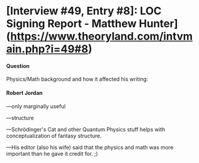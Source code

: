 # [Interview #49, Entry #8]: LOC Signing Report - Matthew Hunter](https://www.theoryland.com/intvmain.php?i=49#8)

#### Question

Physics/Math background and how it affected his writing:

#### Robert Jordan

—only marginally useful

—structure

—Schrödinger's Cat and other Quantum Physics stuff helps with conceptualization of fantasy structure.

—His editor (also his wife) said that the physics and math was more important than he gave it credit for. ;)

